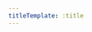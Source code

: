 ```yaml
---
titleTemplate: :title
---
```


<script setup>
import { data as posts } from '../.vitepress/theme/components/posts.data.mjs'
import TopPage from '../.vitepress/theme/components/TopPage.vue'

const tagSet = new Set() // タグを格納するためのセット

posts.forEach((data) => {
  // tags:がある場合は配列からセットに格納していく
  if (data.frontmatter && data.frontmatter.tags && Array.isArray(data.frontmatter.tags)) {
    data.frontmatter.tags.forEach((tag) => tagSet.add(tag))
  }
})
</script>

<style scoped>
.article-card-container {
  display: flex;
  flex-wrap: wrap;
}

.article-card {
  width: calc(33.33% - 32px);
  border: 1px solid #ccc;
  border-radius: 8px;
  padding: 16px;
  margin: 16px;
  text-align: center;
  box-sizing: border-box;
  text-decoration: none;
  display: flex;
  flex-direction: column;
}

.thumbnail {
  max-width: 100%;
  height: auto;
  border-radius: 4px;
}

.title {
  margin: 0;
  padding: 0;
  margin-top: 8px;
  font-size: 16px;
  border: none;
}

/* メディアクエリを追加してスマホ用のスタイルを適用 */
@media (max-width: 767px) {
  .article-card-container {
    flex-direction: column;
    align-items: stretch;
  }

  .article-card {
    width: 100%;
  }
}
</style>


<div class="article-card-container">
<template v-for="post of posts">
    <a :href=post.url class="article-card">
      <img :src="post.frontmatter.image" alt="Article Thumbnail" class="thumbnail" />
      <h2 class="title">{{ post.frontmatter.title }}</h2>
    </a>
</template>
</div>